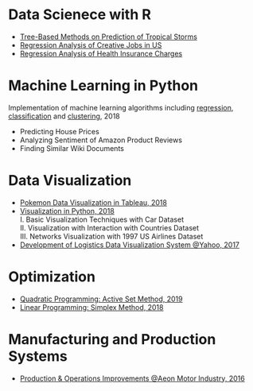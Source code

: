 # Data Scienece with R
* [Tree-Based Methods on Prediction of Tropical Storms](https://github.com/ycc3041/Data-Science-with-R/blob/master/Tree-Based%20Methods%20on%20Prediction%20of%20Tropical%20Storms.pdf)
* [Regression Analysis of Creative Jobs in US](https://github.com/ycc3041/Data-Science-with-R/blob/master/Regression%20Analysis%20of%20Creative%20Jobs%20in%20US.pdf)
* [Regression Analysis of Health Insurance Charges](https://github.com/ycc3041/Data-Science-with-R/blob/master/Regression%20Analysis%20of%20Health%20Insurance%20Charges.pdf)

# Machine Learning in Python
Implementation of machine learning algorithms including [regression](https://github.com/ycc3041/Machine-Learning/tree/master/Regression), [classification](https://github.com/ycc3041/Machine-Learning/tree/master/Classification) and [clustering](https://github.com/ycc3041/Machine-Learning/tree/master/Clustering), 2018
* Predicting House Prices
* Analyzing Sentiment of Amazon Product Reviews
* Finding Similar Wiki Documents

# Data Visualization
* [Pokemon Data Visualization in Tableau, 2018](https://public.tableau.com/profile/yung.ching.chen#!/vizhome/PokemonDataVisualization/Story1)
* [Visualization in Python, 2018](https://github.com/ycc3041/Data-Visualization)\
I. Basic Visualization Techniques with Car Dataset\
II. Visualization with Interaction with Countries Dataset\
III. Networks Visualization with 1997 US Airlines Dataset
* [Development of Logistics Data Visualization System @Yahoo, 2017](https://github.com/ycc3041/All-Projects-List/blob/master/Development%20of%20Logistics%20Data%20Visualization%20System.pdf) 

# Optimization 
* [Quadratic Programming: Active Set Method, 2019](https://github.com/ycc3041/Optimization/blob/master/II.%20Active%20Set%20Method.py)
* [Linear Programming: Simplex Method, 2018](https://github.com/ycc3041/Optimization/blob/master/I.%20Simplex%20Method.py)

# Manufacturing and Production Systems
* [Production & Operations Improvements @Aeon Motor Industry, 2016](https://github.com/ycc3041/All-Projects-List/blob/master/Production%20%26%20Operations%20Improvements.pdf) 
